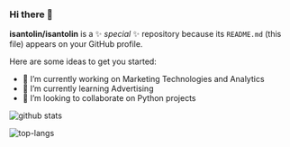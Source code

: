 ### Hi there 👋

**isantolin/isantolin** is a ✨ _special_ ✨ repository because its `README.md` (this file) appears on your GitHub profile.

Here are some ideas to get you started:

- 🔭 I’m currently working on Marketing Technologies and Analytics
- 🌱 I’m currently learning Advertising
- 👯 I’m looking to collaborate on Python projects

![github stats](https://github-readme-stats.vercel.app/api?username=isantolin)

![top-langs](https://github-readme-stats.vercel.app/api/top-langs?username=isantolin)
